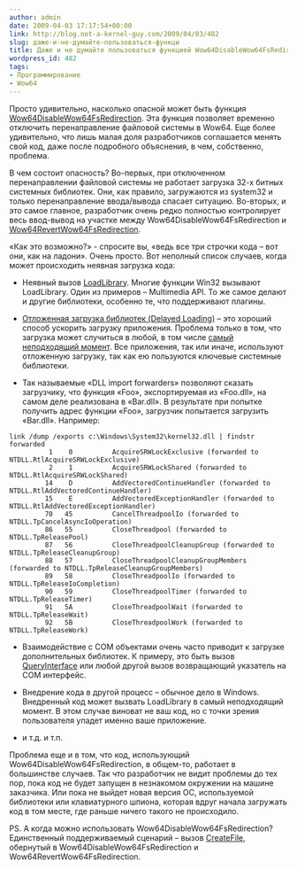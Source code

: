 ```yaml
---
author: admin
date: 2009-04-03 17:17:54+00:00
link: http://blog.not-a-kernel-guy.com/2009/04/03/482
slug: даже-и-не-думайте-пользоваться-функци
title: Даже и не думайте пользоваться функцией Wow64DisableWow64FsRedirection!
wordpress_id: 482
tags:
- Программирование
- Wow64
---
```


Просто удивительно, насколько опасной может быть функция [Wow64DisableWow64FsRedirection](http://msdn.microsoft.com/en-us/library/aa365743(VS.85).aspx). Эта функция позволяет временно отключить перенаправление файловой системы в Wow64. Еще более удивительно, что лишь малая доля разработчиков соглашается менять свой код, даже после подробного объяснения, в чем, собственно, проблема.

В чем состоит опасность? Во-первых, при отключенном перенаправлении файловой системы не работает загрузка 32-х битных системных библиотек. Они, как правило, загружаются из system32 и только перенаправление ввода/вывода спасает ситуацию. Во-вторых, и это самое главное, разработчик очень редко полностью контролирует весь ввод-вывод на участке между Wow64DisableWow64FsRedirection и [Wow64RevertWow64FsRedirection](http://msdn.microsoft.com/en-us/library/aa365745(VS.85).aspx). 

«Как это возможно?» - спросите вы, «ведь все три строчки кода – вот они, как на ладони». Очень просто. Вот неполный список случаев, когда может происходить неявная загрузка кода:

  * Неявный вызов [LoadLibrary](http://msdn.microsoft.com/en-us/library/ms684175(VS.85).aspx). Многие функции Win32 вызывают LoadLibrary. Один из примеров – Multimedia API. То же самое делают и другие библиотеки, особенно те, что поддерживают плагины.

  * [Отложенная загрузка библиотек (Delayed Loading)](http://msdn.microsoft.com/en-us/library/151kt790.aspx) – это хороший способ ускорить загрузку приложения. Проблема только в том, что загрузка может случиться в любой, в том числе [самый неподходящий момент](http://blog.not-a-kernel-guy.com/2008/03/30/301). Все приложения, так или иначе, используют отложенную загрузку, так как ею пользуются ключевые системные библиотеки.

  * Так называемые «DLL import forwarders» позволяют сказать загрузчику, что функция «Foo», экспортируемая из «Foo.dll», на самом деле реализована в «Bar.dll». В результате при попытке получить адрес функции «Foo», загрузчик попытается загрузить «Bar.dll». Например:

```no-highlight
link /dump /exports c:\Windows\System32\kernel32.dll | findstr forwarded
          1    0          AcquireSRWLockExclusive (forwarded to NTDLL.RtlAcquireSRWLockExclusive)
          2    1          AcquireSRWLockShared (forwarded to NTDLL.RtlAcquireSRWLockShared)
         14    D          AddVectoredContinueHandler (forwarded to NTDLL.RtlAddVectoredContinueHandler)
         15    E          AddVectoredExceptionHandler (forwarded to NTDLL.RtlAddVectoredExceptionHandler)
         70   45          CancelThreadpoolIo (forwarded to NTDLL.TpCancelAsyncIoOperation)
         86   55          CloseThreadpool (forwarded to NTDLL.TpReleasePool)
         87   56          CloseThreadpoolCleanupGroup (forwarded to NTDLL.TpReleaseCleanupGroup)
         88   57          CloseThreadpoolCleanupGroupMembers (forwarded to NTDLL.TpReleaseCleanupGroupMembers)
         89   58          CloseThreadpoolIo (forwarded to NTDLL.TpReleaseIoCompletion)
         90   59          CloseThreadpoolTimer (forwarded to NTDLL.TpReleaseTimer)
         91   5A          CloseThreadpoolWait (forwarded to NTDLL.TpReleaseWait)
         92   5B          CloseThreadpoolWork (forwarded to NTDLL.TpReleaseWork)
```

  * Взаимодействие с COM объектами очень часто приводит к загрузке дополнительных библиотек. К примеру, это быть вызов [QueryInterface](http://msdn.microsoft.com/en-us/library/ms682521(VS.85).aspx) или любой другой вызов возвращающий указатель на COM интерфейс.

  * Внедрение кода в другой процесс – обычное дело в Windows. Внедренный код может вызвать LoadLibrary в самый неподходящий момент. В этом случае виноват не ваш код, но с точки зрения пользователя упадет именно ваше приложение.

  * и т.д. и т.п.

Проблема еще и в том, что код, использующий Wow64DisableWow64FsRedirection, в общем-то, работает в большинстве случаев. Так что разработчик не видит проблемы до тех пор, пока код не будет запущен в незнакомом окружении на машине заказчика. Или пока не выйдет новая версия ОС, используемой библиотеки или клавиатурного шпиона, которая вдруг начала загружать код в том месте, где раньше ничего такого не происходило.

PS. А когда можно использовать Wow64DisableWow64FsRedirection? Единственный поддерживаемый сценарий – вызов [CreateFile](http://msdn.microsoft.com/en-us/library/aa363858(VS.85).aspx), обернутый в Wow64DisableWow64FsRedirection и Wow64RevertWow64FsRedirection.
